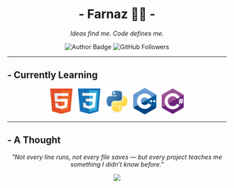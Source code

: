 <h1 align="center">- Farnaz 👩‍💻 -</h1>
<p align="center"><i>Ideas find me. Code defines me.</i></p>

<p align="center">
  <img src="https://img.shields.io/badge/Author-Farnaztr-pink" alt="Author Badge" />
  <img src="https://img.shields.io/github/followers/farnaztr?style=social&label=Followers" alt="GitHub Followers" />
</p>

---

## - Currently Learning

<p align="center">
  <img src="https://raw.githubusercontent.com/devicons/devicon/master/icons/html5/html5-original.svg" width="60" height="60" alt="HTML" />
  <img src="https://raw.githubusercontent.com/devicons/devicon/master/icons/css3/css3-original.svg" width="60" height="60" alt="CSS" />
  <img src="https://raw.githubusercontent.com/devicons/devicon/master/icons/python/python-original.svg" width="60" height="60" alt="Python" />
  <img src="https://raw.githubusercontent.com/devicons/devicon/master/icons/cplusplus/cplusplus-original.svg" width="60" height="60" alt="C++" />
  <img src="https://raw.githubusercontent.com/devicons/devicon/master/icons/csharp/csharp-original.svg" width="60" height="60" alt="C#" />
</p>

---

## - A Thought

<p align="center">
  <i>"Not every line runs, not every file saves — but every project teaches me something I didn’t know before."</i>
</p>

<p align="center">
  <img src="https://capsule-render.vercel.app/api?type=waving&color=0:ff6ec4,100:7873f5&height=120&section=footer" />
</p>
